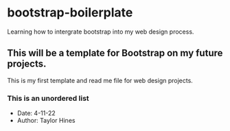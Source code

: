 # bootstrap-boilerplate
Learning how to intergrate bootstrap into my web design process.
## This will be a template for Bootstrap on my future projects. 

This is my first template and read me file for web design projects.  


### This is an unordered list
* Date: 4-11-22
* Author: Taylor Hines 





